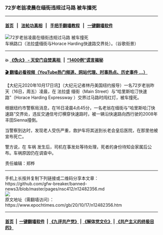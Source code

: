 ### 72岁老翁凌晨在缅街违规过马路 被车撞死
------------------------

#### [首页](https://github.com/gfw-breaker/banned-news3/blob/master/README.md) &nbsp;&nbsp;|&nbsp;&nbsp; [法轮功真相](https://github.com/begood0513/basic/blob/master/README.md)  &nbsp;&nbsp;|&nbsp;&nbsp; [手把手翻墙教程](https://github.com/gfw-breaker/guides/wiki)  &nbsp;&nbsp;|&nbsp;&nbsp; [一键翻墙软件](https://github.com/gfw-breaker/nogfw/blob/master/README.md)  



<div><img alt="72岁老翁凌晨在缅街违规过马路 被车撞死" class="attachment-djy_600_400 size-djy_600_400 wp-post-image" src="https://i.epochtimes.com/assets/uploads/2020/10/144356-600x400.png"/>
<div class="caption">
 车祸路口（法拉盛缅街与Horace Harding快速路交界处）。（谷歌街景）
</div></div><hr/>

#### 💥 [《伪火》 - 天安门自焚真相 ](http://158.247.195.190:10000/videos/blog/weihuo.html)&nbsp; |&nbsp; [“1400例”谎言揭秘  ](http://158.247.195.190:10000/videos/blog/jiexi1400.html)

#### [ 🎬  翻墙必看视频（YouTube热门频道、网站代理、时事热点、历史事件 ...）](https://github.com/gfw-breaker/links/blob/master/banned.md)

<div><p>
 【大纪元2020年10月17日讯】（大纪元记者林丹美国纽约报导）一名72岁老翁昨天（16日，周五）凌晨，在
 <ok href="https://www.epochtimes.com/gb/tag/%E6%B3%95%E6%8B%89%E7%9B%9B.html">
  法拉盛
 </ok>
 缅街（Main Street）与“哈里斯哈汀快速路”（Horace Harding Expressway ）交界过马路时闯红灯，被车撞死。
</p>
<p>
 根据纽约市警察局消息，在16日凌晨4点45分，一名老翁在缅街与“哈里斯哈汀快速路”交界处，违反交通信号灯横穿快速路时，被一辆沿快速路向西行驶的2008年丰田Sienna撞倒。
</p>
<p>
 当警察到达时，发现老人受伤严重，救护车将其送到长老会皇后医院，在那里他被宣布死亡。
</p>
<p>
 警方说，在
 <ok href="https://www.epochtimes.com/gb/tag/%E8%BD%A6%E7%A5%B8.html">
  车祸
 </ok>
 发生后，司机在事发处等待处理，死者的身份待知会家属后公布。车祸原因仍在调查中。
</p>
<p>
 责任编辑：郑桦
</p>
</div>
<hr/>
手机上长按并复制下列链接或二维码分享本文章：<br/>
https://github.com/gfw-breaker/banned-news3/blob/master/pages/nsc412/n12482356.md <br/>
<a href='https://github.com/gfw-breaker/banned-news3/blob/master/pages/nsc412/n12482356.md'><img src='https://github.com/gfw-breaker/banned-news3/blob/master/pages/nsc412/n12482356.md.png'/></a> <br/>
原文地址（需翻墙访问）：https://www.epochtimes.com/gb/20/10/17/n12482356.htm


------------------------
#### [首页](https://github.com/gfw-breaker/banned-news3/blob/master/README.md) &nbsp;|&nbsp; [一键翻墙软件](https://github.com/gfw-breaker/nogfw/blob/master/README.md) &nbsp;| [《九评共产党》](https://github.com/gfw-breaker/9ping.md/blob/master/README.md#九评之一评共产党是什么) | [《解体党文化》](https://github.com/gfw-breaker/jtdwh.md/blob/master/README.md) | [《共产主义的终极目的》](https://github.com/gfw-breaker/gczydzjmd.md/blob/master/README.md)


<img src='http://gfw-breaker.win/banned-news3/pages/nsc412/n12482356.md' width='0px' height='0px'/>